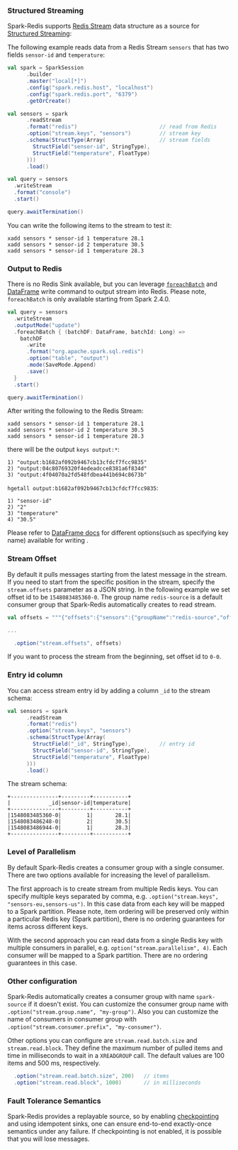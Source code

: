 ### Structured Streaming

Spark-Redis supports [Redis Stream](https://redis.io/topics/streams-intro) data structure as a source for [Structured Streaming](https://spark.apache.org/docs/latest/structured-streaming-programming-guide.html):

The following example reads data from a Redis Stream `sensors` that has two fields `sensor-id` and `temperature`: 

```scala
val spark = SparkSession
      .builder
      .master("local[*]")
      .config("spark.redis.host", "localhost")
      .config("spark.redis.port", "6379")
      .getOrCreate()

val sensors = spark
      .readStream
      .format("redis")                          // read from Redis
      .option("stream.keys", "sensors")         // stream key
      .schema(StructType(Array(                 // stream fields 
        StructField("sensor-id", StringType),
        StructField("temperature", FloatType)
      )))
      .load()

val query = sensors
  .writeStream
  .format("console")
  .start()

query.awaitTermination()

```

You can write the following items to the stream to test it:

```
xadd sensors * sensor-id 1 temperature 28.1
xadd sensors * sensor-id 2 temperature 30.5
xadd sensors * sensor-id 1 temperature 28.3
```

### Output to Redis

There is no Redis Sink available, but you can leverage [`foreachBatch`](https://spark.apache.org/docs/latest/structured-streaming-programming-guide.html#foreachbatch) and [DataFrame](dataframe.md) write command to output 
stream into Redis. Please note, `foreachBatch` is only available starting from Spark 2.4.0.

```scala
val query = sensors
  .writeStream
  .outputMode("update")
  .foreachBatch { (batchDF: DataFrame, batchId: Long) =>
    batchDF
      .write
      .format("org.apache.spark.sql.redis")
      .option("table", "output")
      .mode(SaveMode.Append)
      .save()
  }
  .start()

query.awaitTermination()
``` 

After writing the following to the Redis Stream:
```
xadd sensors * sensor-id 1 temperature 28.1
xadd sensors * sensor-id 2 temperature 30.5
xadd sensors * sensor-id 1 temperature 28.3
```

there will be the output `keys output:*`:
```
1) "output:b1682af092b9467cb13cfdcf7fcc9835"
2) "output:04c80769320f4edeadcce8381a6f834d"
3) "output:4f04070a2fd548fdbea441b694c8673b"
```

`hgetall output:b1682af092b9467cb13cfdcf7fcc9835`:

```
1) "sensor-id"
2) "2"
3) "temperature"
4) "30.5"
```

Please refer to [DataFrame docs](dataframe.md) for different options(such as specifying key name) available for writing .

### Stream Offset

By default it pulls messages starting from the latest message in the stream. If you need to start from the specific position in the stream, specify the `stream.offsets` parameter as a JSON string. 
In the following example we set offset id to be `1548083485360-0`. The group name `redis-source` is a default consumer group that Spark-Redis automatically creates to read stream.

```scala
val offsets = """{"offsets":{"sensors":{"groupName":"redis-source","offset":"1548083485360-0"}}}"""

...

  .option("stream.offsets", offsets)
```

If you want to process the stream from the beginning, set offset id to `0-0`. 

### Entry id column

You can access stream entry id by adding a column `_id` to the stream schema:

```scala
val sensors = spark
      .readStream
      .format("redis")                          
      .option("stream.keys", "sensors")         
      .schema(StructType(Array(                 
        StructField("_id", StringType),         // entry id
        StructField("sensor-id", StringType),
        StructField("temperature", FloatType)
      )))
      .load()
```

The stream schema:


```
+---------------+---------+-----------+
|            _id|sensor-id|temperature|
+---------------+---------+-----------+
|1548083485360-0|        1|       28.1|
|1548083486248-0|        2|       30.5|
|1548083486944-0|        1|       28.3|
+---------------+---------+-----------+

```

### Level of Parallelism

By default Spark-Redis creates a consumer group with a single consumer. There are two options available for increasing the level of parallelism.

The first approach is to create stream from multiple Redis keys. You can specify multiple keys separated by comma, e.g. 
`.option("stream.keys", "sensors-eu,sensors-us")`. In this case data from each key will be mapped to a Spark partition.
Please note, item ordering will be preserved only within a particular Redis key (Spark partition), there is no ordering guarantees for items across different keys.

With the second approach you can read data from a single Redis key with multiple consumers in parallel, e.g. `option("stream.parallelism", 4)`. Each consumer will be mapped to a Spark partition. There are no ordering guarantees in this case.

### Other configuration

Spark-Redis automatically creates a consumer group with name `spark-source` if it doesn't exist. You can customize the consumer group name with
`.option("stream.group.name", "my-group")`. Also you can customize the name of consumers in consumer group with `.option("stream.consumer.prefix", "my-consumer")`.

Other options you can configure are `stream.read.batch.size` and `stream.read.block`. They define the maximum number of pulled items and time in milliseconds to wait in a `XREADGROUP` call. 
The default values are 100 items and 500 ms, respectively.

```scala
  .option("stream.read.batch.size", 200)   // items
  .option("stream.read.block", 1000)       // in milliseconds
```

### Fault Tolerance Semantics

Spark-Redis provides a replayable source, so by enabling [checkpointing](https://spark.apache.org/docs/latest/structured-streaming-programming-guide.html#recovering-from-failures-with-checkpointing) and using 
idempotent sinks, one can ensure end-to-end exactly-once semantics under any failure. If checkpointing is not enabled, it is possible that you will lose messages. 